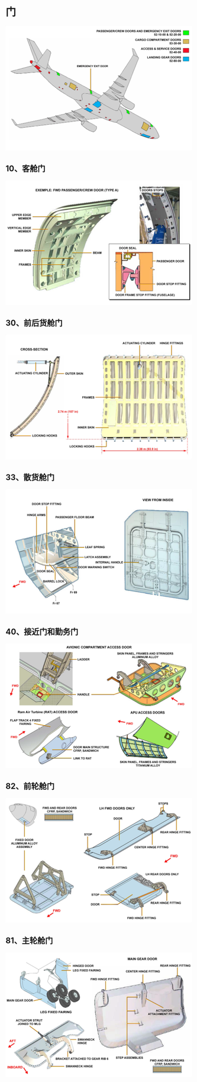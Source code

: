 # 门

![](./door.png)

## 10、客舱门

![](./pdoor.png)

## 30、前后货舱门

![](./cdoor.png)

## 33、散货舱门

![](./bcdoor.png)

## 40、接近门和勤务门

![](./asdoor.png)

## 82、前轮舱门

![](./nlgdoor.png)

## 81、主轮舱门

![](./mlgdoor.png)